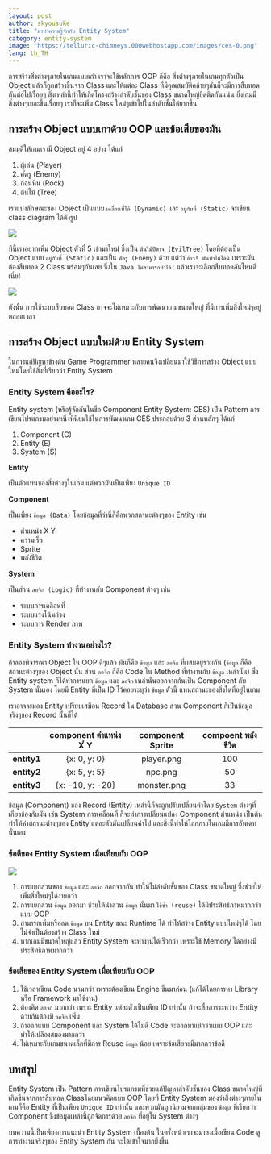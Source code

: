```yaml
---
layout: post
author: skyousuke
title: "มาทำความรู้จักกับ Entity System"
category: entity-system
image: "https://telluric-chimneys.000webhostapp.com/images/ces-0.png"
lang: th_TH
---
```

การสร้างสิ่งต่างๆภายในเกมแบบเก่า เราจะใช้หลักการ OOP ก็คือ สิ่งต่างๆภายในเกมทุกตัวเป็น Object แล้วก็ถูกสร้างขึ้นจาก Class  และให้แต่ละ Class ที่มีคุณสมบัติคล้ายๆกันก็จะมีการสืบทอดกันต่อไปเรื่อยๆ สิ่งเหล่านี้ทำให้เกิดโครงสร้างลำดับชั้นของ Class ขนาดใหญ่ยึดติดกันแน่น ยิ่งเกมมีสิ่งต่างๆเยอะขึ้นเรื่อยๆ เราก็จะเพิ่ม Class ใหม่ๆเข้าไปในลำดับชั้นได้ยากขึ้น

## การสร้าง Object แบบเกาด้วย OOP และข้อเสียของมัน

สมมุติให้เกมเรามี Object อยู่ 4 อย่าง ได้แก่

1. ผู้เล่น (Player)
2. ศัตรู (Enemy)
3. ก้อนหิน (Rock)
4. ต้นไม้ (Tree)

เราแบ่งลักษณะของ Object เป็นแบบ `เคลื่อนที่ได้ (Dynamic)` และ `อยู่กับที่ (Static)` จะเขียน class diagram ได้ดังรูป

![](https://telluric-chimneys.000webhostapp.com/images/ces-2.png)

ทีนี้เราอยากเพิ่ม Object ตัวที่ 5 เข้ามาใหม่ ซึ่งเป็น `ต้นไม้ปีศาจ (EvilTree)` โดยที่ต้องเป็น Object แบบ `อยู่กับที่ (Static)` และเป็น `ศัตรู (Enemy)` ด้วย แต่ว่า `อ้าว! มันทำไม่ได้นิ` เพราะมันต้องสืบทอด 2 Class พร้อมๆกันเลย ซึ่งใน `Java ไม่สามารถทำได้!` แล้วเราจะเลือกสืบทอดอันไหนดีเนี่ย!

![](https://telluric-chimneys.000webhostapp.com/images/ces-3.png)

ดังนั้น การใช้ระบบสืบทอด Class อาจจะไม่เหมาะกับการพัฒนาเกมขนาดใหญ่ ที่มีการเพิ่มสิ่งใหม่ๆอยู่ตลอดเวลา

## การสร้าง Object แบบใหม่ด้วย Entity System

ในการแก้ปัญหาข้างต้น Game Programmer หลายคนจึงเปลี่ยนมาใช้วิธีการสร้าง Object แบบใหม่โดยใช้สิ่งที่เรียกว่า Entity System

### Entity System คืออะไร?

Entity system (หรือรู้จักกันในชื่อ Component Entity System: CES) เป็น Pattern การเขียนโปรแกรมอย่างหนึ่งที่นิยมใช้ในการพัฒนาเกม CES ประกอบด้วย 3 ส่วนหลักๆ ได้แก่

1. Component (C)
2. Entity (E)
3. System (S)

**Entity**

เป็นตัวแทนของสิ่งต่างๆในเกม แต่พวกมันเป็นเพียง `Unique ID`

**Component**

เป็นเพียง `ข้อมูล (Data)` โดยข้อมูลที่ว่านี่ก็คือพวกสถานะต่างๆของ Entity เช่น

* ตำแหน่ง X Y
* ความเร็ว
* Sprite
* พลังชีวิต

**System**

เป็นส่วน `ลอจิก (Logic)` ที่ทำงานกับ Component ต่างๆ เช่น

* ระบบการเคลื่อนที่
* ระบบแรงโน้มถ่วง
* ระบบการ Render ภาพ

### Entity System ทำงานอย่างไร?

ถ้าลองพิจารณา Object ใน OOP ดีๆแล้ว มันก็คือ `ข้อมูล` และ `ลอจิก` ที่ผสมอยู่รวมกัน (`ข้อมูล` ก็คือสถานะต่างๆของ Object นั้น ส่วน `ลอจิก` ก็คือ Code ใน Method ที่ทำงานกับ `ข้อมูล` เหล่านั้น) ซึ่ง Entity system ก็ได้ทำการแยก `ข้อมูล` และ `ลอจิก` เหล่านั้นออกจากกันเป็น Component กับ System นั่นเอง โดยมี Entity ที่เป็น ID ไว้คอยระบุว่า `ข้อมูล` ตัวนี้ แทนสถานะของสิ่งใดที่อยู่ในเกม 

เราอาจจะมอง Entity เปรียบเสมือน Record ใน Database ส่วน Component ก็เป็นข้อมูลจริงๆของ Record นั้นก็ได้

<table style="text-align: center;">
  <thead>
    <tr>
      <th></th>
      <th>component ตำแหน่ง Xํ Y</th>
      <th>component Sprite</th>
      <th>compoent พลังชีวิต</th>
    </tr>    
  </thead>
  <tbody>
    <tr>
      <td><b>entity1</b></td>
      <td>{x: 0, y: 0}</td>
      <td>player.png</td>
      <td>100</td>
    </tr>
    <tr>
      <td><b>entity2</b></td>
      <td>{x: 5, y: 5}</td>
      <td>npc.png</td>
      <td>50</td>
    </tr>
    <tr>
      <td><b>entity3</b></td>
      <td>{x: -10, y: -20}</td>
      <td>monster.png</td>
      <td>33</td>
    </tr>
  </tbody>
</table>

ข้อมูล (Component) ของ Record (Entity) เหล่านี้ก็จะถูกปรับเปลี่ยนค่าโดย `System` ต่างๆที่เกี่ยวข้องกับมัน เช่น System การเคลื่อนที่ ก็จะทำการเปลี่ยนแปลง Component ตำแหน่ง เป็นต้น ทำให้ค่าสถานะต่างๆของ Entity แต่ละตัวมันเปลี่ยนค่าไป และสิ่งนี้ทำให้โลกภายในเกมมีการอัพเดทนั่นเอง

### ข้อดีของ Entity System เมื่อเทียบกับ OOP

![](https://telluric-chimneys.000webhostapp.com/images/ces-1.png)

1. การแยกส่วนของ `ข้อมูล` และ `ลอจิก` ออกจากกัน ทำให้ไม่ลำดับชั้นของ Class ขนาดใหญ่ ซึ่งช่วยให้เพิ่มสิ่งใหม่ๆได้ง่ายกว่า
2. การแยกส่วน `ข้อมูล` ออกมา ช่วยให้นำส่วน `ข้อมูล` นั้นมา `ใช้ซ้ำ (reuse)` ได้มีประสิทธิภาพมากกว่าแบบ OOP
3. สามารถเพิ่มหรือลด `ข้อมูล` บน Entity ขณะ Runtime ได้ ทำให้สร้าง Entity แบบใหม่ๆได้ โดยไม่จำเป็นต้องสร้าง Class ใหม่
4. หากเกมมีขนาดใหญ่แล้ว Entity System จะทำงานได้เร็วกว่า เพราะใช้ Memory ได้อย่างมีประสิทธิภาพมากกว่า 

### ข้อเสียของ Entity System เมื่อเทียบกับ OOP

1. ใช้เวลาเขียน Code นานกว่า เพราะต้องเขียน Engine ขึ้นมาก่อน (แก้ได้โดยการหา Library หรือ Framework มาใช้งาน)
2. ต้องคิด `ลอจิก` มากกว่า เพราะ Entity แต่ละตัวเป็นเพียง ID เท่านั้น ถ้าจะสื่อสารระหว่าง Entity ด้วยกันต้องมี `ลอจิก` เพิ่ม
3. ถ้าออกแบบ Component และ System ได้ไม่ดี Code จะออกมาแย่กว่าแบบ OOP และทำให้เปลืองสมองมากกว่า
4. ไม่เหมาะกับเกมขนาดเล็กที่มีการ Reuse `ข้อมูล` น้อย เพราะข้อเสียจะมีมากกว่าข้อดี

## บทสรุป

Entity System เป็น Pattern การเขียนโปรแกรมที่ช่วยแก้ปัญหาลำดับชั้นของ Class ขนาดใหญ่ที่เกิดขึ้นจากการสืบทอด Classโดยแนวคิดแบบ OOP โดยที่ Entity System มองว่าสิ่งต่างๆภายในเกมก็คือ Entity ที่เป็นเพียง `Unique ID` เท่านั้น และพวกมันถูกนิยามจากกลุ่มของ `ข้อมูล` ที่เรียกว่า Component ซึ่งข้อมูลเหล่านี้ถูกจัดการด้วย `ลอจิก` ที่อยู่ใน System ต่างๆ

บทความนี้เป็นเพียงการแนะนำ Entity System เบื้องต้น ในครั้งหน้าเราจะมาลงเมื่อเขียน Code ดูการทำงานจริงๆของ Entity System กัน จะได้เข้าใจมากยิ่งขึ้น

